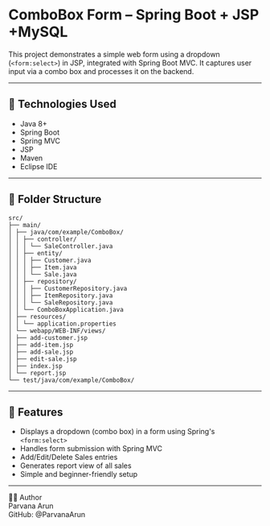 # ComboBox Form – Spring Boot + JSP +MySQL

This project demonstrates a simple web form using a dropdown (`<form:select>`) in JSP, integrated with Spring Boot MVC. 
It captures user input via a combo box and processes it on the backend.

---

## 🔧 Technologies Used
- Java 8+
- Spring Boot
- Spring MVC
- JSP
- Maven
- Eclipse IDE

---

## 📁 Folder Structure
```
src/
├── main/
│ ├── java/com/example/ComboBox/
│ │ ├── controller/
│ │ │ └── SaleController.java
│ │ ├── entity/
│ │ │ ├── Customer.java
│ │ │ ├── Item.java
│ │ │ └── Sale.java
│ │ ├── repository/
│ │ │ ├── CustomerRepository.java
│ │ │ ├── ItemRepository.java
│ │ │ └── SaleRepository.java
│ │ └── ComboBoxApplication.java
│ ├── resources/
│ │ └── application.properties
│ └── webapp/WEB-INF/views/
│ ├── add-customer.jsp
│ ├── add-item.jsp
│ ├── add-sale.jsp
│ ├── edit-sale.jsp
│ ├── index.jsp
│ └── report.jsp
└── test/java/com/example/ComboBox/
````
----

## 🧠 Features

- Displays a dropdown (combo box) in a form using Spring's `<form:select>`
- Handles form submission with Spring MVC
- Add/Edit/Delete Sales entries
- Generates report view of all sales
- Simple and beginner-friendly setup

---

🙋‍♀️ Author  
Parvana Arun  
GitHub: @ParvanaArun
